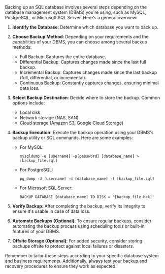 Backing up an SQL database involves several steps depending on the database management system (DBMS) you're using, such as MySQL, PostgreSQL, or Microsoft SQL Server. Here's a general overview:

1. **Identify the Database**: Determine which database you want to back up.

2. **Choose Backup Method**: Depending on your requirements and the capabilities of your DBMS, you can choose among several backup methods:
   - Full Backup: Captures the entire database.
   - Differential Backup: Captures changes made since the last full backup.
   - Incremental Backup: Captures changes made since the last backup (full, differential, or incremental).
   - Continuous Backup: Constantly captures changes, ensuring minimal data loss.

3. **Select Backup Destination**: Decide where to store the backup. Common options include:
   - Local disk
   - Network storage (NAS, SAN)
   - Cloud storage (Amazon S3, Google Cloud Storage)

4. **Backup Execution**: Execute the backup operation using your DBMS's backup utility or SQL commands. Here are some examples:

   - For MySQL:
     ```
     mysqldump -u [username] -p[password] [database_name] > [backup_file.sql]
     ```
   - For PostgreSQL:
     ```
     pg_dump -U [username] -d [database_name] -f [backup_file.sql]
     ```
   - For Microsoft SQL Server:
     ```
     BACKUP DATABASE [database_name] TO DISK = '[backup_file.bak]'
     ```

5. **Verify Backup**: After completing the backup, verify its integrity to ensure it's usable in case of data loss.

6. **Automate Backups (Optional)**: To ensure regular backups, consider automating the backup process using scheduling tools or built-in features of your DBMS.

7. **Offsite Storage (Optional)**: For added security, consider storing backups offsite to protect against local failures or disasters.

Remember to tailor these steps according to your specific database system and business requirements. Additionally, always test your backup and recovery procedures to ensure they work as expected.
